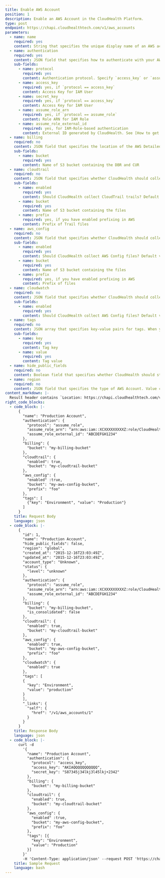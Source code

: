 ```yaml
---
title: Enable AWS Account
position: 1
description: Enable an AWS Account in the CloudHealth Platform.
type: post
endpoint: https://chapi.cloudhealthtech.com/v1/aws_accounts
parameters:
  - name: name
    required: yes
    content: String that specifies the unique display name of an AWS account.
  - name: authentication
    required: yes
    content: JSON field that specifies how to authenticate with your AWS accounts. Use IAM Role (recommended) or IAM User (less secure) to authenticate.
    sub-fields:
      - name: protocol
        required: yes
        content: Authentication protocol. Specify `access_key` or `assume_role`
      - name: access_key
        required: yes, if `protocol == access_key`
        content: Access Key for IAM User
      - name: secret_key
        required: yes, if `protocol == access_key`
        content: Access Key for IAM User
      - name: assume_role_arn
        required: yes, if `protocol == assume_role`
        content: Role ARN for IAM Role
      - name: assume_role_external_id
        required: yes, for IAM-Role-based authentication
        content: External ID generated by CloudHealth. See [How to get External ID](#accountexternal-id-get).
  - name: billing
    required: no
    content: JSON field that specifies the location of the AWS Detailed Billing Record (DBR) or the AWS Cost and Usage Report (CUR).
    sub-fields:
      - name: bucket
        required: yes
        content: Name of S3 bucket containing the DBR and CUR
  - name: cloudtrail
    required: no
    content: JSON field that specifies whether CloudHealth should collect CloudTrail Trails and the location of Trail files.
    sub-fields:
      - name: enabled
        required: yes
        content: Should CloudHealth collect CloudTrail trails? Default value is `False`
      - name: bucket
        required: yes
        content: Name of S3 bucket containing the files
      - name: prefix
        required: yes, if you have enabled prefixing in AWS
        content: Prefix of Trail files
  - name: aws_config
    required: no
    content: JSON field that specifies whether CloudHealth should collect AWS Config files and the location of the files.
    sub-fields:
      - name: enabled
        required: yes
        content: Should CloudHealth collect AWS Config files? Default value is `False`
      - name: bucket
        required: yes
        content: Name of S3 bucket containing the files
      - name: prefix
        required: yes, if you have enabled prefixing in AWS
        content: Prefix of files
  - name: cloudwatch
    required: no
    content: JSON field that specifies whether CloudHealth should collect CloudWatch data.
    sub-fields:
      - name: enabled
        required: yes
        content: Should CloudHealth collect AWS Config files? Default value is `True`
  - name: tags
    required: no
    content: JSON array that specifies key-value pairs for tags. When you use this field, The API restricts queries to AWS accounts that are tagged with these key-value pairs.
    sub-fields:
      - name: key
        required: yes
        content: Tag key
      - name: value
        required: yes
        content: Tag value
  - name: hide_public_fields
    required: no
    content: Boolean field that specifies whether CloudHealth should store public DNS and IP. Default value is `True`
  - name: region
    required: no
    content: JSON field that specifies the type of AWS Account. Value can be `global` (default) or `govcloud`.
content_markdown: |-
  Result header contains `Location: https://chapi.cloudhealthtech.com/v1/aws_accounts/1`
right_code_blocks:
  - code_block: |-
      {
        "name": "Production Account",
        "authentication": {
          "protocol": "assume_role",
          "assume_role_arn": "arn:aws:iam::XCXXXXXXXXXZ:role/CloudHealth-IAM-Role",
          "assume_role_external_id": "ABCDEFGH1234"
        },
        "billing": {
          "bucket": "my-billing-bucket"
        },
        "cloudtrail": {
          "enabled": true,
          "bucket": "my-cloudtrail-bucket"
        },
        "aws_config": {
          "enabled" :true,
          "bucket": "my-aws-config-bucket",
          "prefix": "foo"
        },
        "tags": [
          {"key": "Environment", "value": "Production"}
        ]
      }
    title: Request Body
    language: json
  - code_block: |-
      {
        "id": 1,
        "name": "Production Account",
        "hide_public_fields": false,
        "region": "global",
        "created_at": "2015-12-16T23:03:49Z",
        "updated_at": "2015-12-16T23:03:49Z",
        "account_type": "Unknown",
        "status": {
          "level": "unknown"
        },
        "authentication": {
          "protocol": "assume_role",
          "assume_role_arn": "arn:aws:iam::XCXXXXXXXXXZ:role/CloudHealth-IAM-Role",
          "assume_role_external_id": "ABCDEFGH1234"
        },
        "billing": {
          "bucket": "my-billing-bucket",
          "is_consolidated": false
        },
        "cloudtrail": {
          "enabled": true,
          "bucket": "my-cloudtrail-bucket"
        },
        "aws_config": {
          "enabled": true,
          "bucket": "my-aws-config-bucket",
          "prefix": "foo"
        },
        "cloudwatch": {
          "enabled": true
        },
        "tags": [
        {
          "key": "Environment",
          "value": "production"
        }
        ],
        "_links": {
          "self": {
            "href": "/v1/aws_accounts/1"
          }
        }
      }
    title: Response Body
    language: json
  - code_block: |-
      curl -d
        '{
          "name": "Production Account",
          "authentication": {
            "protocol": "access_key",
            "access_key": "AKIAQQQQQQQQQQQ",
            "secret_key": "S87345j34lkj3l45lkj+2342"
          },
          "billing": {
            "bucket": "my-billing-bucket"
          },
          "cloudtrail": {
            "enabled": true,
            "bucket": "my-cloudtrail-bucket"
          },
          "aws_config": {
            "enabled" :true,
            "bucket": "my-aws-config-bucket",
            "prefix": "foo"
          },
          "tags": [{
            "key": "Environment",
            "value": "Production"
          }]
        }'
        -H 'Content-Type: application/json' --request POST 'https://chapi.cloudhealthtech.com/v1/aws_accounts?api_key=<your_api_key>'
    title: Sample Request
    language: bash
---
```

